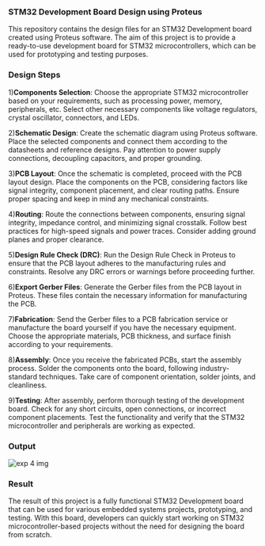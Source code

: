 ### STM32 Development Board Design using Proteus

This repository contains the design files for an STM32 Development board created using Proteus software. The aim of this project is to provide a ready-to-use development board for STM32 microcontrollers, which can be used for prototyping and testing purposes.

### Design Steps

1)**Components Selection**: Choose the appropriate STM32 microcontroller based on your requirements, such as processing power, memory, peripherals, etc. Select other necessary components like voltage regulators, crystal oscillator, connectors, and LEDs.

2)**Schematic Design**: Create the schematic diagram using Proteus software. Place the selected components and connect them according to the datasheets and reference designs. Pay attention to power supply connections, decoupling capacitors, and proper grounding.

3)**PCB Layout**: Once the schematic is completed, proceed with the PCB layout design. Place the components on the PCB, considering factors like signal integrity, component placement, and clear routing paths. Ensure proper spacing and keep in mind any mechanical constraints.

4)**Routing**: Route the connections between components, ensuring signal integrity, impedance control, and minimizing signal crosstalk. Follow best practices for high-speed signals and power traces. Consider adding ground planes and proper clearance.

5)**Design Rule Check (DRC)**: Run the Design Rule Check in Proteus to ensure that the PCB layout adheres to the manufacturing rules and constraints. Resolve any DRC errors or warnings before proceeding further.

6)**Export Gerber Files**: Generate the Gerber files from the PCB layout in Proteus. These files contain the necessary information for manufacturing the PCB.

7)**Fabrication**: Send the Gerber files to a PCB fabrication service or manufacture the board yourself if you have the necessary equipment. Choose the appropriate materials, PCB thickness, and surface finish according to your requirements.

8)**Assembly**: Once you receive the fabricated PCBs, start the assembly process. Solder the components onto the board, following industry-standard techniques. Take care of component orientation, solder joints, and cleanliness.

9)**Testing**: After assembly, perform thorough testing of the development board. Check for any short circuits, open connections, or incorrect component placements. Test the functionality and verify that the STM32 microcontroller and peripherals are working as expected.


### Output

![exp 4 img](https://github.com/Fawziya20/stm32-dev-board/assets/75235022/0d7b2bed-da3f-4337-93f1-7fbba6fd1bf5)


### Result
The result of this project is a fully functional STM32 Development board that can be used for various embedded systems projects, prototyping, and testing. With this board, developers can quickly start working on STM32 microcontroller-based projects without the need for designing the board from scratch.
